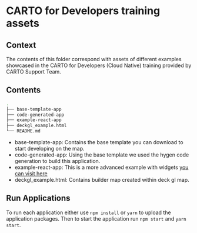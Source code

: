 # CARTO for Developers training assets

## Context

The contents of this folder correspond with assets of different examples showcased in the CARTO for Developers (Cloud Native) training provided by CARTO Support Team.

## Contents

```bash
.
├── base-template-app
├── code-generated-app
├── example-react-app
├── deckgl_example.html
└── README.md
```

- base-template-app: Contains the base template you can download to start developing on the map.
- code-generated-app: Using the base template we used the hygen code generation to build this application.
- example-react-app: This is a more advanced example with widgets [you can visit here](https://sample-app-react.carto.com/stores)
- deckgl_example.html: Contains builder map created within deck gl map.

## Run Applications

To run each application either use `npm install` or `yarn` to upload the application packages. Then to start the application run `npm start` and `yarn start`.